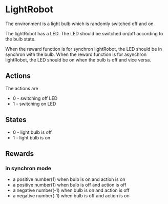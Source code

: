 # LightRobot

The environment is a light bulb which is randomly switched off and on.

The lightRobot has a LED. The LED should be switched on/off according to
the bulb state.

When the reward function is for synchron lightRobot, the LED
should be in synchron with the bulb.
When the reward function is for asynchron lightRobot, the LED
should be on when the bulb is off and vice versa. 

## Actions
The actions are

* 0 - switching off LED
* 1 - switching on LED

## States
* 0 - light bulb is off
* 1 - light bulb is on

## Rewards
### in synchron mode
* a positive number(1) when bulb is on and action is on
* a positive number(1) when bulb is off and action is off
* a negative number(-1) when bulb is on and action is off
* a negative number(-1) when bulb is off and action is on
